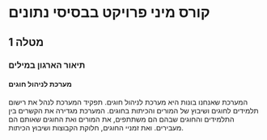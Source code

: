 # קורס מיני פרויקט בבסיסי נתונים

## מטלה 1
### תיאור הארגון במילים
#### מערכת לניהול חוגים
המערכת שאנחנו בונות היא מערכת לניהול חוגים.
תפקיד המערכת לנהל את רישום תלמידים לחוגים ושיבוץ של המורים והכיתות בחוגים.
המערכת מגדירה את הקשרים בין התלמידים והחוגים שבהם הם משתתפים, את המורים ואת החוגים שאותם הם מעבירים.
ואת זמניי החוגים, חלוקת הקבוצות ושיבוץ הכיתות.


